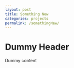 ```yaml
---
layout: post
title: Something New
categories: projects
permalink: /somethingNew/
---
```


# Dummy Header

Dummy content